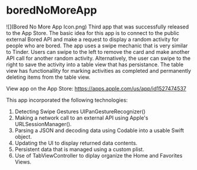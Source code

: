 # boredNoMoreApp
![](Bored No More App Icon.png)
Third app that was successfully released to the App Store. The basic idea for this app is to connect to the public external Bored API and make a request to display a random activity for people who are bored. The app uses a swipe mechanic that is very similar to Tinder. Users can swipe to the left to remove the card and make another API call for another random activity. Alternatively, the user can swipe to the right to save the activity into a table view that has persistance. The table view has functionallity for marking activities as completed and permanently deleting items from the table view.

View app on the App Store: https://apps.apple.com/us/app/id1527474537

This app incorporated the following technologies:
1. Detecting Swipe Gestures UIPanGestureRecognizer()
2. Making a network call to an external API using Apple's URLSessionManager().
3. Parsing a JSON and decoding data using Codable into a usable Swift object.
4. Updating the UI to display returned data contents.
5. Persistent data that is managed using a custom plist.
6. Use of TabViewController to diplay organize the Home and Favorites Views.
